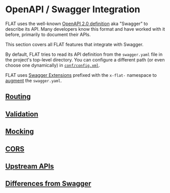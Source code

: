 # OpenAPI / Swagger Integration

FLAT uses the well-known [OpenAPI 2.0 definition](https://swagger.io/docs/specification/2-0/basic-structure/) aka "Swagger" to describe its API. Many developers know this format and have worked with it before, primarily to document their APIs.

This section covers all FLAT features that integrate with Swagger.

By default, FLAT tries to read its API definition from the `swagger.yaml` file in the project's top-level directory. You can configure a different path (or even choose one dynamically) in [`conf/config.xml`](/reference/configuration.md).

FLAT uses [Swagger Extensions](https://swagger.io/docs/specification/2-0/swagger-extensions/) prefixed with the `x-flat-` namespace to [augment](differences.md) the `swagger.yaml`.


## [Routing](routing.md)

## [Validation](validation.md)

## [Mocking](mocking.md)

## [CORS](cors.md)

## [Upstream APIs](upstream.md)

## [Differences from Swagger](differences.md)
